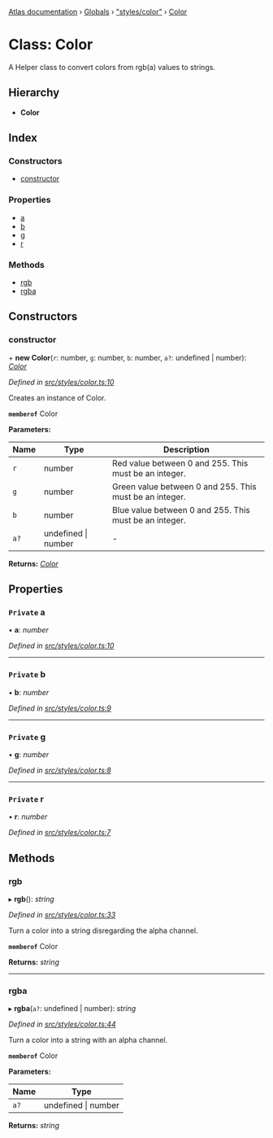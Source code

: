 [Atlas documentation](../README.md) › [Globals](../globals.md) › ["styles/color"](../modules/_styles_color_.md) › [Color](_styles_color_.color.md)

# Class: Color

A Helper class to convert colors from rgb(a) values to strings.

## Hierarchy

* **Color**

## Index

### Constructors

* [constructor](_styles_color_.color.md#constructor)

### Properties

* [a](_styles_color_.color.md#private-a)
* [b](_styles_color_.color.md#private-b)
* [g](_styles_color_.color.md#private-g)
* [r](_styles_color_.color.md#private-r)

### Methods

* [rgb](_styles_color_.color.md#rgb)
* [rgba](_styles_color_.color.md#rgba)

## Constructors

###  constructor

\+ **new Color**(`r`: number, `g`: number, `b`: number, `a?`: undefined | number): *[Color](_styles_color_.color.md)*

*Defined in [src/styles/color.ts:10](https://github.com/chronark/atlas/blob/7f0bbb7/src/styles/color.ts#L10)*

Creates an instance of Color.

**`memberof`** Color

**Parameters:**

Name | Type | Description |
------ | ------ | ------ |
`r` | number | Red value between 0 and 255. This must be an integer. |
`g` | number | Green value between 0 and 255. This must be an integer. |
`b` | number | Blue value between 0 and 255. This must be an integer. |
`a?` | undefined &#124; number | - |

**Returns:** *[Color](_styles_color_.color.md)*

## Properties

### `Private` a

• **a**: *number*

*Defined in [src/styles/color.ts:10](https://github.com/chronark/atlas/blob/7f0bbb7/src/styles/color.ts#L10)*

___

### `Private` b

• **b**: *number*

*Defined in [src/styles/color.ts:9](https://github.com/chronark/atlas/blob/7f0bbb7/src/styles/color.ts#L9)*

___

### `Private` g

• **g**: *number*

*Defined in [src/styles/color.ts:8](https://github.com/chronark/atlas/blob/7f0bbb7/src/styles/color.ts#L8)*

___

### `Private` r

• **r**: *number*

*Defined in [src/styles/color.ts:7](https://github.com/chronark/atlas/blob/7f0bbb7/src/styles/color.ts#L7)*

## Methods

###  rgb

▸ **rgb**(): *string*

*Defined in [src/styles/color.ts:33](https://github.com/chronark/atlas/blob/7f0bbb7/src/styles/color.ts#L33)*

Turn a color into a string disregarding the alpha channel.

**`memberof`** Color

**Returns:** *string*

___

###  rgba

▸ **rgba**(`a?`: undefined | number): *string*

*Defined in [src/styles/color.ts:44](https://github.com/chronark/atlas/blob/7f0bbb7/src/styles/color.ts#L44)*

Turn a color into a string with an alpha channel.

**`memberof`** Color

**Parameters:**

Name | Type |
------ | ------ |
`a?` | undefined &#124; number |

**Returns:** *string*
